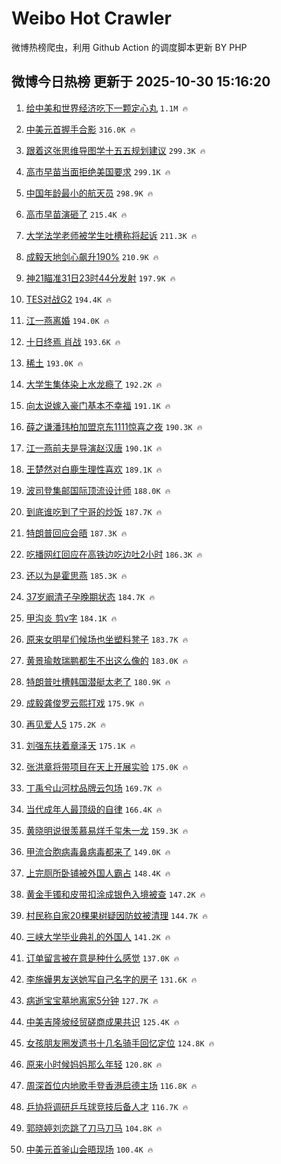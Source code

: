 # Weibo Hot Crawler 



微博热榜爬虫，利用 Github Action 的调度脚本更新 BY PHP 


## 微博今日热榜 更新于 2025-10-30 15:16:20 
1. [给中美和世界经济吃下一颗定心丸](https://s.weibo.com/weibo?q=%23%E7%BB%99%E4%B8%AD%E7%BE%8E%E5%92%8C%E4%B8%96%E7%95%8C%E7%BB%8F%E6%B5%8E%E5%90%83%E4%B8%8B%E4%B8%80%E9%A2%97%E5%AE%9A%E5%BF%83%E4%B8%B8%23&t=31&band_rank=1&Refer=top) `1.1M 🔥` 

1. [中美元首握手合影](https://s.weibo.com/weibo?q=%23%E4%B8%AD%E7%BE%8E%E5%85%83%E9%A6%96%E6%8F%A1%E6%89%8B%E5%90%88%E5%BD%B1%23&t=31&band_rank=2&Refer=top) `316.0K 🔥` 

1. [跟着这张思维导图学十五五规划建议](https://s.weibo.com/weibo?q=%23%E8%B7%9F%E7%9D%80%E8%BF%99%E5%BC%A0%E6%80%9D%E7%BB%B4%E5%AF%BC%E5%9B%BE%E5%AD%A6%E5%8D%81%E4%BA%94%E4%BA%94%E8%A7%84%E5%88%92%E5%BB%BA%E8%AE%AE%23&t=31&band_rank=3&Refer=top) `299.3K 🔥` 

1. [高市早苗当面拒绝美国要求](https://s.weibo.com/weibo?q=%23%E9%AB%98%E5%B8%82%E6%97%A9%E8%8B%97%E5%BD%93%E9%9D%A2%E6%8B%92%E7%BB%9D%E7%BE%8E%E5%9B%BD%E8%A6%81%E6%B1%82%23&t=31&band_rank=4&Refer=top) `299.1K 🔥` 

1. [中国年龄最小的航天员](https://s.weibo.com/weibo?q=%23%E4%B8%AD%E5%9B%BD%E5%B9%B4%E9%BE%84%E6%9C%80%E5%B0%8F%E7%9A%84%E8%88%AA%E5%A4%A9%E5%91%98%23&t=31&band_rank=5&Refer=top) `298.9K 🔥` 

1. [高市早苗演砸了](https://s.weibo.com/weibo?q=%23%E9%AB%98%E5%B8%82%E6%97%A9%E8%8B%97%E6%BC%94%E7%A0%B8%E4%BA%86%23&t=31&band_rank=6&Refer=top) `215.4K 🔥` 

1. [大学法学老师被学生吐槽称将起诉](https://s.weibo.com/weibo?q=%23%E5%A4%A7%E5%AD%A6%E6%B3%95%E5%AD%A6%E8%80%81%E5%B8%88%E8%A2%AB%E5%AD%A6%E7%94%9F%E5%90%90%E6%A7%BD%E7%A7%B0%E5%B0%86%E8%B5%B7%E8%AF%89%23&t=31&band_rank=7&Refer=top) `211.3K 🔥` 

1. [成毅天地剑心飙升190%](https://s.weibo.com/weibo?q=%23%E6%88%90%E6%AF%85%E5%A4%A9%E5%9C%B0%E5%89%91%E5%BF%83%E9%A3%99%E5%8D%87190%25%23&t=31&band_rank=8&Refer=top) `210.9K 🔥` 

1. [神21瞄准31日23时44分发射](https://s.weibo.com/weibo?q=%23%E7%A5%9E21%E7%9E%84%E5%87%8631%E6%97%A523%E6%97%B644%E5%88%86%E5%8F%91%E5%B0%84%23&t=31&band_rank=9&Refer=top) `197.9K 🔥` 

1. [TES对战G2](https://s.weibo.com/weibo?q=%23TES%E5%AF%B9%E6%88%98G2%23&t=31&band_rank=10&Refer=top) `194.4K 🔥` 

1. [江一燕离婚](https://s.weibo.com/weibo?q=%E6%B1%9F%E4%B8%80%E7%87%95%E7%A6%BB%E5%A9%9A&t=31&band_rank=11&Refer=top) `194.0K 🔥` 

1. [十日终焉 肖战](https://s.weibo.com/weibo?q=%E5%8D%81%E6%97%A5%E7%BB%88%E7%84%89%20%E8%82%96%E6%88%98&t=31&band_rank=12&Refer=top) `193.6K 🔥` 

1. [稀土](https://s.weibo.com/weibo?q=%E7%A8%80%E5%9C%9F&t=31&band_rank=13&Refer=top) `193.0K 🔥` 

1. [大学生集体染上水龙瘾了](https://s.weibo.com/weibo?q=%E5%A4%A7%E5%AD%A6%E7%94%9F%E9%9B%86%E4%BD%93%E6%9F%93%E4%B8%8A%E6%B0%B4%E9%BE%99%E7%98%BE%E4%BA%86&t=31&band_rank=14&Refer=top) `192.2K 🔥` 

1. [向太说嫁入豪门基本不幸福](https://s.weibo.com/weibo?q=%23%E5%90%91%E5%A4%AA%E8%AF%B4%E5%AB%81%E5%85%A5%E8%B1%AA%E9%97%A8%E5%9F%BA%E6%9C%AC%E4%B8%8D%E5%B9%B8%E7%A6%8F%23&t=31&band_rank=15&Refer=top) `191.1K 🔥` 

1. [薛之谦潘玮柏加盟京东1111惊喜之夜](https://s.weibo.com/weibo?q=%23%E8%96%9B%E4%B9%8B%E8%B0%A6%E6%BD%98%E7%8E%AE%E6%9F%8F%E5%8A%A0%E7%9B%9F%E4%BA%AC%E4%B8%9C1111%E6%83%8A%E5%96%9C%E4%B9%8B%E5%A4%9C%23&t=31&band_rank=16&Refer=top) `190.3K 🔥` 

1. [江一燕前夫是导演赵汉唐](https://s.weibo.com/weibo?q=%23%E6%B1%9F%E4%B8%80%E7%87%95%E5%89%8D%E5%A4%AB%E6%98%AF%E5%AF%BC%E6%BC%94%E8%B5%B5%E6%B1%89%E5%94%90%23&t=31&band_rank=17&Refer=top) `190.1K 🔥` 

1. [王楚然对白鹿生理性喜欢](https://s.weibo.com/weibo?q=%E7%8E%8B%E6%A5%9A%E7%84%B6%E5%AF%B9%E7%99%BD%E9%B9%BF%E7%94%9F%E7%90%86%E6%80%A7%E5%96%9C%E6%AC%A2&t=31&band_rank=18&Refer=top) `189.1K 🔥` 

1. [波司登集邮国际顶流设计师](https://s.weibo.com/weibo?q=%23%E6%B3%A2%E5%8F%B8%E7%99%BB%E9%9B%86%E9%82%AE%E5%9B%BD%E9%99%85%E9%A1%B6%E6%B5%81%E8%AE%BE%E8%AE%A1%E5%B8%88%23&t=31&band_rank=19&Refer=top) `188.0K 🔥` 

1. [到底谁吃到了宁哥的炒饭](https://s.weibo.com/weibo?q=%23%E5%88%B0%E5%BA%95%E8%B0%81%E5%90%83%E5%88%B0%E4%BA%86%E5%AE%81%E5%93%A5%E7%9A%84%E7%82%92%E9%A5%AD%23&t=31&band_rank=20&Refer=top) `187.7K 🔥` 

1. [特朗普回应会晤](https://s.weibo.com/weibo?q=%23%E7%89%B9%E6%9C%97%E6%99%AE%E5%9B%9E%E5%BA%94%E4%BC%9A%E6%99%A4%23&t=31&band_rank=21&Refer=top) `187.3K 🔥` 

1. [吃播网红回应在高铁边吃边吐2小时](https://s.weibo.com/weibo?q=%23%E5%90%83%E6%92%AD%E7%BD%91%E7%BA%A2%E5%9B%9E%E5%BA%94%E5%9C%A8%E9%AB%98%E9%93%81%E8%BE%B9%E5%90%83%E8%BE%B9%E5%90%902%E5%B0%8F%E6%97%B6%23&t=31&band_rank=22&Refer=top) `186.3K 🔥` 

1. [还以为是霍思燕](https://s.weibo.com/weibo?q=%E8%BF%98%E4%BB%A5%E4%B8%BA%E6%98%AF%E9%9C%8D%E6%80%9D%E7%87%95&t=31&band_rank=23&Refer=top) `185.3K 🔥` 

1. [37岁阚清子孕晚期状态](https://s.weibo.com/weibo?q=%2337%E5%B2%81%E9%98%9A%E6%B8%85%E5%AD%90%E5%AD%95%E6%99%9A%E6%9C%9F%E7%8A%B6%E6%80%81%23&t=31&band_rank=24&Refer=top) `184.7K 🔥` 

1. [甲沟炎 剪v字](https://s.weibo.com/weibo?q=%E7%94%B2%E6%B2%9F%E7%82%8E%20%E5%89%AAv%E5%AD%97&t=31&band_rank=25&Refer=top) `184.1K 🔥` 

1. [原来女明星们候场也坐塑料凳子](https://s.weibo.com/weibo?q=%E5%8E%9F%E6%9D%A5%E5%A5%B3%E6%98%8E%E6%98%9F%E4%BB%AC%E5%80%99%E5%9C%BA%E4%B9%9F%E5%9D%90%E5%A1%91%E6%96%99%E5%87%B3%E5%AD%90&t=31&band_rank=26&Refer=top) `183.7K 🔥` 

1. [黄景瑜敖瑞鹏都生不出这么像的](https://s.weibo.com/weibo?q=%E9%BB%84%E6%99%AF%E7%91%9C%E6%95%96%E7%91%9E%E9%B9%8F%E9%83%BD%E7%94%9F%E4%B8%8D%E5%87%BA%E8%BF%99%E4%B9%88%E5%83%8F%E7%9A%84&t=31&band_rank=27&Refer=top) `183.0K 🔥` 

1. [特朗普吐槽韩国潜艇太老了](https://s.weibo.com/weibo?q=%23%E7%89%B9%E6%9C%97%E6%99%AE%E5%90%90%E6%A7%BD%E9%9F%A9%E5%9B%BD%E6%BD%9C%E8%89%87%E5%A4%AA%E8%80%81%E4%BA%86%23&t=31&band_rank=28&Refer=top) `180.9K 🔥` 

1. [成毅龚俊罗云熙打戏](https://s.weibo.com/weibo?q=%E6%88%90%E6%AF%85%E9%BE%9A%E4%BF%8A%E7%BD%97%E4%BA%91%E7%86%99%E6%89%93%E6%88%8F&t=31&band_rank=29&Refer=top) `175.9K 🔥` 

1. [再见爱人5](https://s.weibo.com/weibo?q=%E5%86%8D%E8%A7%81%E7%88%B1%E4%BA%BA5&t=31&band_rank=30&Refer=top) `175.2K 🔥` 

1. [刘强东扶着章泽天](https://s.weibo.com/weibo?q=%23%E5%88%98%E5%BC%BA%E4%B8%9C%E6%89%B6%E7%9D%80%E7%AB%A0%E6%B3%BD%E5%A4%A9%23&t=31&band_rank=31&Refer=top) `175.1K 🔥` 

1. [张洪章将带项目在天上开展实验](https://s.weibo.com/weibo?q=%23%E5%BC%A0%E6%B4%AA%E7%AB%A0%E5%B0%86%E5%B8%A6%E9%A1%B9%E7%9B%AE%E5%9C%A8%E5%A4%A9%E4%B8%8A%E5%BC%80%E5%B1%95%E5%AE%9E%E9%AA%8C%23&t=31&band_rank=32&Refer=top) `175.0K 🔥` 

1. [丁禹兮山河枕品牌云包场](https://s.weibo.com/weibo?q=%23%E4%B8%81%E7%A6%B9%E5%85%AE%E5%B1%B1%E6%B2%B3%E6%9E%95%E5%93%81%E7%89%8C%E4%BA%91%E5%8C%85%E5%9C%BA%23&t=31&band_rank=33&Refer=top) `169.7K 🔥` 

1. [当代成年人最顶级的自律](https://s.weibo.com/weibo?q=%E5%BD%93%E4%BB%A3%E6%88%90%E5%B9%B4%E4%BA%BA%E6%9C%80%E9%A1%B6%E7%BA%A7%E7%9A%84%E8%87%AA%E5%BE%8B&t=31&band_rank=34&Refer=top) `166.4K 🔥` 

1. [黄晓明说很羡慕易烊千玺朱一龙](https://s.weibo.com/weibo?q=%E9%BB%84%E6%99%93%E6%98%8E%E8%AF%B4%E5%BE%88%E7%BE%A1%E6%85%95%E6%98%93%E7%83%8A%E5%8D%83%E7%8E%BA%E6%9C%B1%E4%B8%80%E9%BE%99&t=31&band_rank=35&Refer=top) `159.3K 🔥` 

1. [甲流合胞病毒鼻病毒都来了](https://s.weibo.com/weibo?q=%23%E7%94%B2%E6%B5%81%E5%90%88%E8%83%9E%E7%97%85%E6%AF%92%E9%BC%BB%E7%97%85%E6%AF%92%E9%83%BD%E6%9D%A5%E4%BA%86%23&t=31&band_rank=36&Refer=top) `149.0K 🔥` 

1. [上完厕所卧铺被外国人霸占](https://s.weibo.com/weibo?q=%23%E4%B8%8A%E5%AE%8C%E5%8E%95%E6%89%80%E5%8D%A7%E9%93%BA%E8%A2%AB%E5%A4%96%E5%9B%BD%E4%BA%BA%E9%9C%B8%E5%8D%A0%23&t=31&band_rank=37&Refer=top) `148.4K 🔥` 

1. [黄金手镯和皮带扣涂成银色入境被查](https://s.weibo.com/weibo?q=%23%E9%BB%84%E9%87%91%E6%89%8B%E9%95%AF%E5%92%8C%E7%9A%AE%E5%B8%A6%E6%89%A3%E6%B6%82%E6%88%90%E9%93%B6%E8%89%B2%E5%85%A5%E5%A2%83%E8%A2%AB%E6%9F%A5%23&t=31&band_rank=38&Refer=top) `147.2K 🔥` 

1. [村民称自家20棵果树疑因防蚊被清理](https://s.weibo.com/weibo?q=%23%E6%9D%91%E6%B0%91%E7%A7%B0%E8%87%AA%E5%AE%B620%E6%A3%B5%E6%9E%9C%E6%A0%91%E7%96%91%E5%9B%A0%E9%98%B2%E8%9A%8A%E8%A2%AB%E6%B8%85%E7%90%86%23&t=31&band_rank=39&Refer=top) `144.7K 🔥` 

1. [三峡大学毕业典礼的外国人](https://s.weibo.com/weibo?q=%E4%B8%89%E5%B3%A1%E5%A4%A7%E5%AD%A6%E6%AF%95%E4%B8%9A%E5%85%B8%E7%A4%BC%E7%9A%84%E5%A4%96%E5%9B%BD%E4%BA%BA&t=31&band_rank=40&Refer=top) `141.2K 🔥` 

1. [订单留言被在意是种什么感觉](https://s.weibo.com/weibo?q=%E8%AE%A2%E5%8D%95%E7%95%99%E8%A8%80%E8%A2%AB%E5%9C%A8%E6%84%8F%E6%98%AF%E7%A7%8D%E4%BB%80%E4%B9%88%E6%84%9F%E8%A7%89&t=31&band_rank=41&Refer=top) `137.0K 🔥` 

1. [李施嬅男友送她写自己名字的房子](https://s.weibo.com/weibo?q=%23%E6%9D%8E%E6%96%BD%E5%AC%85%E7%94%B7%E5%8F%8B%E9%80%81%E5%A5%B9%E5%86%99%E8%87%AA%E5%B7%B1%E5%90%8D%E5%AD%97%E7%9A%84%E6%88%BF%E5%AD%90%23&t=31&band_rank=42&Refer=top) `131.6K 🔥` 

1. [病逝宝宝墓地离家5分钟](https://s.weibo.com/weibo?q=%23%E7%97%85%E9%80%9D%E5%AE%9D%E5%AE%9D%E5%A2%93%E5%9C%B0%E7%A6%BB%E5%AE%B65%E5%88%86%E9%92%9F%23&t=31&band_rank=43&Refer=top) `127.7K 🔥` 

1. [中美吉隆坡经贸磋商成果共识](https://s.weibo.com/weibo?q=%23%E4%B8%AD%E7%BE%8E%E5%90%89%E9%9A%86%E5%9D%A1%E7%BB%8F%E8%B4%B8%E7%A3%8B%E5%95%86%E6%88%90%E6%9E%9C%E5%85%B1%E8%AF%86%23&t=31&band_rank=44&Refer=top) `125.4K 🔥` 

1. [女孩朋友圈发遗书十几名骑手回忆定位](https://s.weibo.com/weibo?q=%23%E5%A5%B3%E5%AD%A9%E6%9C%8B%E5%8F%8B%E5%9C%88%E5%8F%91%E9%81%97%E4%B9%A6%E5%8D%81%E5%87%A0%E5%90%8D%E9%AA%91%E6%89%8B%E5%9B%9E%E5%BF%86%E5%AE%9A%E4%BD%8D%23&t=31&band_rank=45&Refer=top) `124.8K 🔥` 

1. [原来小时候妈妈那么年轻](https://s.weibo.com/weibo?q=%E5%8E%9F%E6%9D%A5%E5%B0%8F%E6%97%B6%E5%80%99%E5%A6%88%E5%A6%88%E9%82%A3%E4%B9%88%E5%B9%B4%E8%BD%BB&t=31&band_rank=46&Refer=top) `120.8K 🔥` 

1. [周深首位内地歌手登香港启德主场](https://s.weibo.com/weibo?q=%23%E5%91%A8%E6%B7%B1%E9%A6%96%E4%BD%8D%E5%86%85%E5%9C%B0%E6%AD%8C%E6%89%8B%E7%99%BB%E9%A6%99%E6%B8%AF%E5%90%AF%E5%BE%B7%E4%B8%BB%E5%9C%BA%23&t=31&band_rank=47&Refer=top) `116.8K 🔥` 

1. [乒协将调研乒乓球竞技后备人才](https://s.weibo.com/weibo?q=%23%E4%B9%92%E5%8D%8F%E5%B0%86%E8%B0%83%E7%A0%94%E4%B9%92%E4%B9%93%E7%90%83%E7%AB%9E%E6%8A%80%E5%90%8E%E5%A4%87%E4%BA%BA%E6%89%8D%23&t=31&band_rank=48&Refer=top) `116.7K 🔥` 

1. [郭晓婷刘恋跳了刀马刀马](https://s.weibo.com/weibo?q=%E9%83%AD%E6%99%93%E5%A9%B7%E5%88%98%E6%81%8B%E8%B7%B3%E4%BA%86%E5%88%80%E9%A9%AC%E5%88%80%E9%A9%AC&t=31&band_rank=49&Refer=top) `104.8K 🔥` 

1. [中美元首釜山会晤现场](https://s.weibo.com/weibo?q=%23%E4%B8%AD%E7%BE%8E%E5%85%83%E9%A6%96%E9%87%9C%E5%B1%B1%E4%BC%9A%E6%99%A4%E7%8E%B0%E5%9C%BA%23&t=31&band_rank=50&Refer=top) `100.4K 🔥` 


